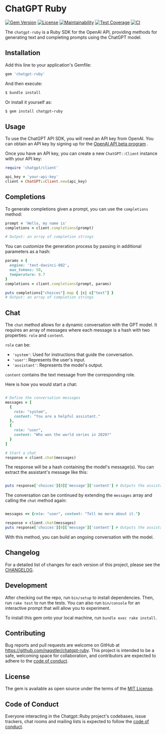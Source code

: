 # ChatGPT Ruby

[![Gem Version](https://badge.fury.io/rb/chatgpt-ruby.svg)](https://badge.fury.io/rb/chatgpt-ruby) [![License](https://img.shields.io/badge/License-MIT-yellow.svg)](https://opensource.org/licenses/MIT) [![Maintainability](https://api.codeclimate.com/v1/badges/08c7e7b58e9fbe7156eb/maintainability)](https://codeclimate.com/github/nagstler/chatgpt-ruby/maintainability) [![Test Coverage](https://api.codeclimate.com/v1/badges/08c7e7b58e9fbe7156eb/test_coverage)](https://codeclimate.com/github/nagstler/chatgpt-ruby/test_coverage) [![CI](https://github.com/nagstler/chatgpt-ruby/actions/workflows/ci.yml/badge.svg?branch=main)](https://github.com/nagstler/chatgpt-ruby/actions/workflows/ci.yml)

The `chatgpt-ruby` is a Ruby SDK for the OpenAI API, providing methods for generating text and completing prompts using the ChatGPT model.

## Installation

Add this line to your application's Gemfile:

```ruby
gem 'chatgpt-ruby'
```

And then execute:

```ruby
$ bundle install
```

Or install it yourself as:

```ruby
$ gem install chatgpt-ruby
```

## Usage

To use the ChatGPT API SDK, you will need an API key from OpenAI. You can obtain an API key by signing up for the [OpenAI API beta program](https://beta.openai.com/signup/) .

Once you have an API key, you can create a new `ChatGPT::Client` instance with your API key:

```ruby
require 'chatgpt/client'

api_key = 'your-api-key'
client = ChatGPT::Client.new(api_key)
```

## Completions

To generate completions given a prompt, you can use the `completions` method:

```ruby
prompt = 'Hello, my name is'
completions = client.completions(prompt)

# Output: an array of completion strings
```

You can customize the generation process by passing in additional parameters as a hash:

```ruby
params = {
  engine: 'text-davinci-002',
  max_tokens: 50,
  temperature: 0.7
}
completions = client.completions(prompt, params)

puts completions["choices"].map { |c| c["text"] }
# Output: an array of completion strings
```

## Chat

The `chat` method allows for a dynamic conversation with the GPT model. It requires an array of messages where each message is a hash with two properties: `role` and `content`.

`role` can be: 
- `'system'`: Used for instructions that guide the conversation. 
- `'user'`: Represents the user's input. 
- `'assistant'`: Represents the model's output.

`content` contains the text message from the corresponding role.

Here is how you would start a chat:

```ruby

# Define the conversation messages
messages = [
  {
    role: "system",
    content: "You are a helpful assistant."
  },
  {
    role: "user",
    content: "Who won the world series in 2020?"
  }
]

# Start a chat
response = client.chat(messages)
```

The response will be a hash containing the model's message(s). You can extract the assistant's message like this:

```ruby

puts response['choices'][0]['message']['content'] # Outputs the assistant's message
```

The conversation can be continued by extending the `messages` array and calling the `chat` method again:

```ruby

messages << {role: "user", content: "Tell me more about it."}

response = client.chat(messages)
puts response['choices'][0]['message']['content'] # Outputs the assistant's new message
```

With this method, you can build an ongoing conversation with the model.

## Changelog

For a detailed list of changes for each version of this project, please see the [CHANGELOG](CHANGELOG.md).

## Development

After checking out the repo, run `bin/setup` to install dependencies. Then, run `rake test` to run the tests. You can also run `bin/console` for an interactive prompt that will allow you to experiment.

To install this gem onto your local machine, run `bundle exec rake install`.

## Contributing

Bug reports and pull requests are welcome on GitHub at https://github.com/nagstler/chatgpt-ruby. This project is intended to be a safe, welcoming space for collaboration, and contributors are expected to adhere to the [code of conduct](https://github.com/nagstler/chatgpt-ruby/blob/main/CODE_OF_CONDUCT.md).

## License

The gem is available as open source under the terms of the [MIT License](https://opensource.org/licenses/MIT).

## Code of Conduct

Everyone interacting in the Chatgpt::Ruby project's codebases, issue trackers, chat rooms and mailing lists is expected to follow the [code of conduct](https://github.com/nagstler/chatgpt-ruby/blob/main/CODE_OF_CONDUCT.md).
